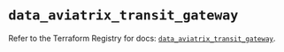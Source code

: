 # `data_aviatrix_transit_gateway`

Refer to the Terraform Registry for docs: [`data_aviatrix_transit_gateway`](https://registry.terraform.io/providers/aviatrixsystems/aviatrix/8.1.10/docs/data-sources/transit_gateway).
